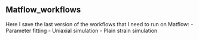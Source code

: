 ## Matflow_workflows

Here I save the last version of the workflows that I need to run on Matflow:
	- Parameter fitting
	- Uniaxial simulation
	- Plain strain simulation
